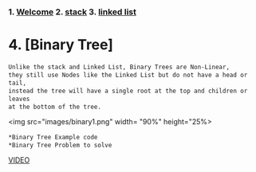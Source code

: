 
### 1. [Welcome](https://github.com/moscarelloscott/moscarelloscott/blob/main/CSE212.md) 2. [stack](https://github.com/moscarelloscott/moscarelloscott/blob/main/stack.md) 3. [linked list](https://github.com/moscarelloscott/moscarelloscott/blob/main/linkedlist.md)
# 4. [Binary Tree]

    Unlike the stack and Linked List, Binary Trees are Non-Linear, 
    they still use Nodes like the Linked List but do not have a head or tail, 
    instead the tree will have a single root at the top and children or leaves 
    at the bottom of the tree.
    
   <img src="images/binary1.png" width= "90%" height="25%>
   
    *Binary Tree Example code
    *Binary Tree Problem to solve

[VIDEO](https://moscarelloscott.github.io/project/index.html)
